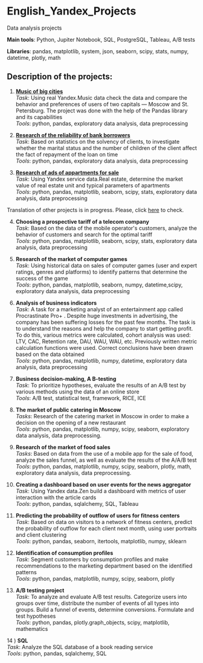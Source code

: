# **English_Yandex_Projects**
Data analysis projects 

**Main tools**: Python, Jupiter Notebook, SQL, PostgreSQL, Tableau, A/B tests

**Libraries**: pandas, matplotlib, system, json, seaborn, scipy, stats, numpy, datetime, plotly, math

## Description of the projects:

1)	[**Music of big cities**](https://github.com/gerardthevice/English_Yandex_Projects/tree/main/01.Music%20of%20big%20cities)\
*Task*: Using real Yandex.Music data check the data and compare the behavior and preferences of users of two capitals — Moscow and St. Petersburg. The project was done with the help of the Pandas library and its capabilities\
*Tools*: python, pandas, exploratory data analysis, data preprocessing

2)	[**Research of the reliability of bank borrowers**](https://github.com/gerardthevice/English_Yandex_Projects/tree/main/02.Research%20of%20reliability%20of%20borrowers)\
*Task*: Based on statistics on the solvency of clients, to investigate whether the marital status and the number of children of the client affect the fact of repayment of the loan on time\
*Tools*: python, pandas, exploratory data analysis, data preprocessing

3)	[**Research of ads of appartments for sale**](https://github.com/gerardthevice/English_Yandex_Projects/tree/main/03.Research%20of%20ads%20of%20appartments%20for%20sale)\
*Task*: Using Yandex service data.Real estate, determine the market value of real estate unit and typical parameters of apartments\
*Tools*: python, pandas, matplotlib, seaborn, scipy, stats, exploratory data analysis, data preprocessing

Translation of other projects is in progress. Please, click [here](https://github.com/gerardthevice/Yandex_Projects) to check.

4)	**Choosing a prospective tariff of a telecom company**\
*Task*: Based on the data of the mobile operator's customers, analyze the behavior of customers and search for the optimal tariff\
*Tools*: python, pandas, matplotlib, seaborn, scipy, stats, exploratory data analysis, data preprocessing

5)	**Research of the market of computer games**\
*Task*: Using historical data on sales of computer games (user and expert ratings, genres and platforms) to identify patterns that determine the success of the game\
*Tools*: python, pandas, matplotlib, seaborn, numpy, datetime,scipy, exploratory data analysis, data preprocessing

6)	**Analysis of business indicators**\
*Task*: A task for a marketing analyst of an entertainment app called Procrastinate Pro+ . Despite huge investments in advertising, the company has been suffering losses for the past few months. The task is to understand the reasons and help the company to start getting profit. To do this, various metrics were calculated, cohort analysis was used: LTV, CAC, Retention rate, DAU, WAU, WAU, etc. Previously written metric calculation functions were used. Correct conclusions have been drawn based on the data obtained\
*Tools*: python, pandas, matplotlib, numpy, datetime, exploratory data analysis, data preprocessing

7)	**Business decision-making, A B-testing**\
*Task*: To prioritize hypotheses, evaluate the results of an A/B test by various methods using the data of an online store\
*Tools*: A/B test, statistical test, framework, RICE, ICE

8)	**The market of public catering  in Moscow**\
*Tasks*: Research of the catering market in Moscow in order to make a decision on the opening of a new restaurant\
*Tools*: python, pandas, matplotlib, numpy, scipy, seaborn, exploratory data analysis, data preprocessing.

9)	**Research of the market of food sales**\
*Tasks*: Based on data from the use of a mobile app for the sale of food, analyze the sales funnel, as well as evaluate the results of the A/A/B test\
*Tools*: python, pandas, matplotlib, numpy, scipy, seaborn, plotly, math, exploratory data analysis, data preprocessing.

10)	**Creating a dashboard based on user events for the news aggregator**\
*Task*: Using Yandex data.Zen build a dashboard with metrics of user interaction with the article cards\
*Tools*: python, pandas, sqlalchemy, SQL, Tableau

11)	**Predicting the probability of outflow of users for fitness centers**\
*Task*: Based on data on visitors to a network of fitness centers, predict the probability of outflow for each client next month, using  user portraits and client clustering\
*Tools*: python, pandas, seaborn, itertools, matplotlib, numpy, sklearn

12)	**Identification of consumption profiles**\
*Task*: Segment customers by consumption profiles and make recommendations to the marketing department based on the identified patterns\
*Tools*: python, pandas, matplotlib, numpy, scipy, seaborn, plotly

13)	**A/B testing project**\
*Task*: To analyze and evaluate A/B test results. Categorize users into groups over time, distribute the number of events of all types into groups. Build a funnel of events, determine conversions. Formulate and test hypotheses\
*Tools*: python, pandas, plotly.graph_objects, scipy, matplotlib, mathematics

14 ) **SQL**\
*Task*: Analyze the SQL database of a book reading service\
*Tools*: python, pandas, sqlalchemy, SQL
